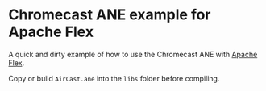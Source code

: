 # Chromecast ANE example for Apache Flex

A quick and dirty example of how to use the Chromecast ANE with [Apache Flex](http://flex.apache.org).

Copy or build `AirCast.ane` into the `libs` folder before compiling.